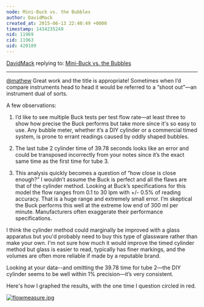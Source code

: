```yaml
---
node: Mini-Buck vs. the Bubbles
author: DavidMack
created_at: 2015-06-13 22:40:49 +0000
timestamp: 1434235249
nid: 11969
cid: 11963
uid: 420189
---
```




[DavidMack](../profile/DavidMack) replying to: [Mini-Buck vs. the Bubbles](../notes/mathew/06-11-2015/mini-buck-vs-the-bubbles)

----
[@mathew](/profile/mathew) Great work and the title is appropriate!  Sometimes when I’d compare instruments head to head it would be referred to a “shoot out”—an instrument dual of sorts.

A few observations:

1. I’d like to see multiple Buck tests per test flow rate—at least three to show how precise the Buck performs but take more since it's so easy to use.  Any bubble meter, whether it’s a DIY cylinder or a commercial timed system, is prone to errant readings caused by oddly shaped bubbles.  

2. The last tube 2 cylinder time of 39.78 seconds looks like an error and could be transposed incorrectly from your notes since it’s the exact same time as the first time for tube 3. 

3. This analysis quickly becomes a question of “how close is close enough?”  I wouldn’t assume the Buck is perfect and all the flaws are that of the cylinder method.  Looking at Buck’s specifications for this model the flow ranges from 0.1 to 30 lpm with +/- 0.5% of reading accuracy.  That is a huge range and extremely small error.  I’m skeptical the Buck performs this well at the extreme low end of 300 ml per minute.  Manufacturers often exaggerate their performance specifications.

I think the cylinder method could marginally be improved with a glass apparatus but you'd probably need to buy this type of glassware rather than make your own.  I'm not sure how much it would improve the timed cylinder method but glass is easier to read, typically has finer markings, and the volumes are often more reliable if made by a reputable brand.

Looking at your data--and omitting the 39.78 time for tube 2—the DIY cylinder seems to be well within 1% precision—it’s very consistent.

Here's how I graphed the results, with the one time I question circled in red.

[![flowmeasure.jpg](https://i.publiclab.org/system/images/photos/000/010/336/medium/flowmeasure.jpg)](https://i.publiclab.org/system/images/photos/000/010/336/original/flowmeasure.jpg)

